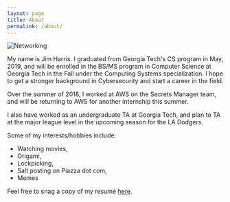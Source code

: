 ```yaml
---
layout: page
title: About
permalink: /about/
---
```


![Networking](https://imgs.xkcd.com/comics/networking.png)

My name is Jim Harris. I graduated from Georgia Tech's CS program in May, 2019, and will be enrolled in the BS/MS
program in Computer Science at Georgia Tech in the Fall under the Computing Systems specialization. I hope to get a
stronger background in Cybersecurity and start a career in the field.

Over the summer of 2018, I worked at AWS on the Secrets Manager team, and will be returning to AWS for another
internship this summer.

I also have worked as an undergraduate TA at Georgia Tech, and plan to TA at the major league level in the upcoming
season for the LA Dodgers.

Some of my interests/hobbies include:

* Watching movies,
* Origami,
* Lockpicking,
* Salt posting on Piazza dot com,
* Memes

Feel free to snag a copy of my resumé [here](/assets/jamesHarrisResume.pdf).
